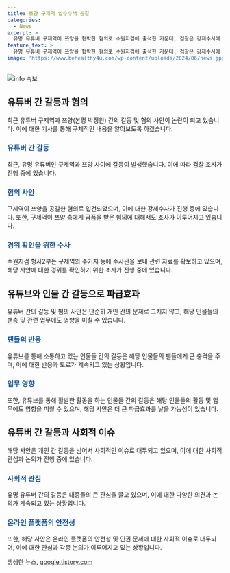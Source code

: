 ```yaml
---
title: 쯔양 구제역 압수수색 공갈
categories:
  - News
excerpt: >
  유명 유튜버 구제역이 쯔양을 협박한 혐의로 수원지검에 출석한 가운데, 검찰은 강제수사에 착수했다. 구제역은 쯔양으로부터 돈을 받고 조용히 둔 것을 시인하며, 혐의를 부인했다. 이에 쯔양은 과거 남자친구의 폭행과 협박을 고발했고, 구제역 등 3명은 고소 상태. 수사는 계속되고 있다. (150자)
feature_text: >
  유명 유튜버 구제역이 쯔양을 협박한 혐의로 수원지검에 출석한 가운데, 검찰은 강제수사에 착수했다. 구제역은 쯔양으로부터 돈을 받고 조용히 둔 것을 시인하며, 혐의를 부인했다. 이에 쯔양은 과거 남자친구의 폭행과 협박을 고발했고, 구제역 등 3명은 고소 상태. 수사는 계속되고 있다. (150자)
image: 'https://www.behealthy4u.com/wp-content/uploads/2024/06/news.jpg'
---
```


<p><img src="https://www.behealthy4u.com/wp-content/uploads/2024/06/news.jpg" alt="info 속보" /></p>

<h2 data-ke-size="size26">유튜버 간 갈등과 혐의</h2>

<p data-ke-size="size16">최근 유튜버 구제역과 쯔양(본명 박정원) 간의 갈등 및 혐의 사안이 논란이 되고 있습니다. 이에 대한 기사를 통해 구체적인 내용을 알아보도록 하겠습니다.</p>

<h3><span style="color: #1a5490;">유튜버 간 갈등</span></h3>

<p data-ke-size="size16">최근, 유명 유튜버인 구제역과 쯔양 사이에 갈등이 발생했습니다. 이에 따라 검찰 조사가 진행 중에 있습니다.</p>

<h3><span style="color: #1a5490;">혐의 사안</span></h3>

<p data-ke-size="size16">구제역이 쯔양을 공갈한 혐의로 입건되었으며, 이에 대한 강제수사가 진행 중에 있습니다. 또한, 구제역이 쯔양 측에게 금품을 받은 혐의에 대해서도 조사가 이루어지고 있습니다.</p>

<h3><span style="color: #1a5490;">경위 확인을 위한 수사</span></h3>

<p data-ke-size="size16">수원지검 형사2부는 구제역의 주거지 등에 수사관을 보내 관련 자료를 확보하고 있으며, 해당 사안에 대한 경위를 확인하기 위한 조사가 진행 중에 있습니다.</p>

<h2 data-ke-size="size26">유튜브와 인물 간 갈등으로 파급효과</h2>

<p data-ke-size="size16">유튜버 간의 갈등 및 혐의 사안은 단순히 개인 간의 문제로 그치지 않고, 해당 인물들의 팬층 및 관련 업무에도 영향을 미칠 수 있습니다.</p>

<h3><span style="color: #1a5490;">팬들의 반응</span></h3>

<p data-ke-size="size16">유튜브를 통해 소통하고 있는 인물들 간의 갈등은 해당 인물들의 팬들에게 큰 충격을 주며, 이에 대한 반응과 토로가 계속되고 있는 상황입니다.</p>

<h3><span style="color: #1a5490;">업무 영향</span></h3>

<p data-ke-size="size16">또한, 유튜브를 통해 활발한 활동을 하는 인물들 간의 갈등은 해당 인물들의 활동 및 업무에도 영향을 미칠 수 있으며, 해당 사안은 더 큰 파급효과를 낳을 가능성이 있습니다.</p>

<h2 data-ke-size="size26">유튜버 간 갈등과 사회적 이슈</h2>

<p data-ke-size="size16">해당 사안은 개인 간 갈등을 넘어서 사회적인 이슈로 대두되고 있으며, 이에 대한 사회적 관심과 논의가 진행 중에 있습니다.</p>

<h3><span style="color: #1a5490;">사회적 관심</span></h3>

<p data-ke-size="size16">유명 유튜버 간의 갈등은 대중들의 큰 관심을 끌고 있으며, 이에 대한 다양한 의견과 논의가 계속되고 있는 상황입니다.</p>

<h3><span style="color: #1a5490;">온라인 플랫폼의 안전성</span></h3>

<p data-ke-size="size16">또한, 해당 사안은 온라인 플랫폼의 안전성 및 인권 문제에 대한 사회적 이슈로 대두되어, 이에 대한 관심과 각종 논의가 이루어지고 있는 상황입니다.</p>
생생한 뉴스, <a href="https://qoogle.tistory.com" rel="dofollow">qoogle.tistory.com</a>


